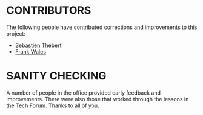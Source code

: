 # CONTRIBUTORS

The following people have contributed corrections and improvements to this
project:

* [Sebastien Thebert](https://github.com/sebthebert)
* [Frank Wales](https://twitter.com/fcw)


# SANITY CHECKING

A number of people in the office provided early feedback and improvements.
There were also those that worked through the lessons in the Tech Forum.
Thanks to all of you.

